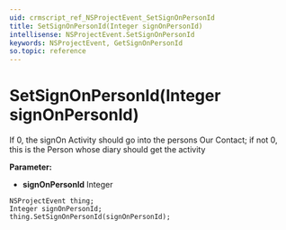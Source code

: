 ```yaml
---
uid: crmscript_ref_NSProjectEvent_SetSignOnPersonId
title: SetSignOnPersonId(Integer signOnPersonId)
intellisense: NSProjectEvent.SetSignOnPersonId
keywords: NSProjectEvent, GetSignOnPersonId
so.topic: reference
---
```


# SetSignOnPersonId(Integer signOnPersonId)

If 0, the signOn Activity should go into the persons Our Contact; if not 0, this is the Person whose diary should get the activity

**Parameter:** 
* **signOnPersonId** Integer

```crmscript
NSProjectEvent thing;
Integer signOnPersonId;
thing.SetSignOnPersonId(signOnPersonId);
```

